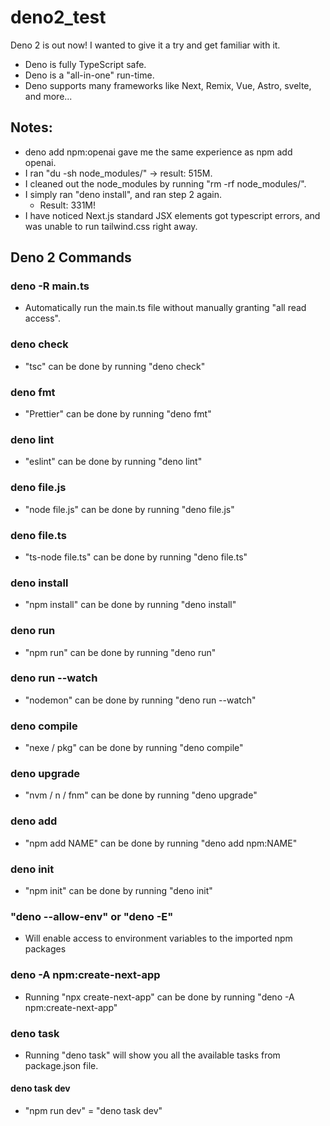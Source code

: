 # deno2_test

Deno 2 is out now! I wanted to give it a try and get familiar with it.

- Deno is fully TypeScript safe.
- Deno is a "all-in-one" run-time.
- Deno supports many frameworks like Next, Remix, Vue, Astro, svelte, and more...

## Notes:

- deno add npm:openai gave me the same experience as npm add openai.
- I ran "du -sh node_modules/" -> result: 515M.
- I cleaned out the node_modules by running "rm -rf node_modules/".
- I simply ran "deno install", and ran step 2 again.
  - Result: 331M!
- I have noticed Next.js standard JSX elements got typescript errors, and was unable to run tailwind.css right away.

## Deno 2 Commands

### deno -R main.ts

- Automatically run the main.ts file without manually granting "all read access".

### deno check

- "tsc" can be done by running "deno check"

### deno fmt

- "Prettier" can be done by running "deno fmt"

### deno lint

- "eslint" can be done by running "deno lint"

### deno file.js

- "node file.js" can be done by running "deno file.js"

### deno file.ts

- "ts-node file.ts" can be done by running "deno file.ts"

### deno install

- "npm install" can be done by running "deno install"

### deno run

- "npm run" can be done by running "deno run"

### deno run --watch

- "nodemon" can be done by running "deno run --watch"

### deno compile

- "nexe / pkg" can be done by running "deno compile"

### deno upgrade

- "nvm / n / fnm" can be done by running "deno upgrade"

### deno add

- "npm add NAME" can be done by running "deno add npm:NAME"

### deno init

- "npm init" can be done by running "deno init"

### "deno --allow-env" or "deno -E"

- Will enable access to environment variables to the imported npm packages

### deno -A npm:create-next-app

- Running "npx create-next-app" can be done by running "deno -A npm:create-next-app"

### deno task

- Running "deno task" will show you all the available tasks from package.json file.

#### deno task dev

- "npm run dev" = "deno task dev"
